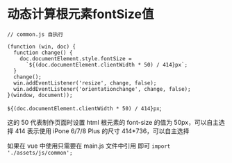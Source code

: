 # 动态计算根元素fontSize值
```
// common.js 自执行

(function (win, doc) {
  function change() {
    doc.documentElement.style.fontSize =
      `${(doc.documentElement.clientWidth * 50) / 414}px`;
  }
  change();
  win.addEventListener('resize', change, false);
  win.addEventListener('orientationchange', change, false);
}(window, document));
```


`${(doc.documentElement.clientWidth * 50) / 414}px`;

这的 50 代表制作页面时设置 html 根元素的 font-size 的值为 50px，可以自主选择
414 表示使用 iPone 6/7/8 Plus 的尺寸 414*736，可以自主选择


如果在 vue 中使用只需要在 main.js 文件中引用 即可
`import './assets/js/common';`
